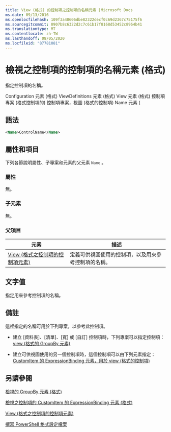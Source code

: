 ```yaml
---
title: View (格式) 的控制項之控制項的名稱元素 |Microsoft Docs
ms.date: 09/13/2016
ms.openlocfilehash: 109f3a40606dbe82322decf0c69d2367c75175f6
ms.sourcegitcommit: 0907b8c6322d2c7c61b17f8168d53452c8964b41
ms.translationtype: MT
ms.contentlocale: zh-TW
ms.lasthandoff: 08/05/2020
ms.locfileid: "87781081"
---
```

# <a name="name-element-for-control-for-controls-for-view-format"></a>檢視之控制項的控制項的名稱元素 (格式)

指定控制項的名稱。

Configuration 元素 (格式) ViewDefinitions 元素 (格式) View 元素 (格式) 控制項專案 (格式控制項的) 控制項專案，視圖 (格式的控制項) Name 元素 (

## <a name="syntax"></a>語法

```xml
<Name>ControlName</Name>
```

## <a name="attributes-and-elements"></a>屬性和項目

下列各節說明屬性、子專案和元素的父元素 `Name` 。

### <a name="attributes"></a>屬性

無。

### <a name="child-elements"></a>子元素

無。

### <a name="parent-elements"></a>父項目

|元素|描述|
|-------------|-----------------|
|[View (格式之控制項的控制項元素) ](./control-element-for-controls-for-view-format.md)|定義可供視圖使用的控制項，以及用來參考控制項的名稱。|

## <a name="text-value"></a>文字值

指定用來參考控制項的名稱。

## <a name="remarks"></a>備註

這裡指定的名稱可用於下列專案，以參考此控制項。

- 建立 [資料表]、[清單]、[寬] 或 [自訂] 控制項時，下列專案可以指定控制項： [view (格式的 GroupBy 元素) ](./groupby-element-for-view-format.md)

- 建立可供視圖使用的另一個控制項時，這個控制項可以由下列元素指定： [CustomItem 的 ExpressionBinding 元素，用於 view (格式的控制項) ](./expressionbinding-element-for-customitem-for-controls-for-view-format.md)

## <a name="see-also"></a>另請參閱

[檢視的 GroupBy 元素 (格式)](./groupby-element-for-view-format.md)

[檢視之控制項的 CustomItem 的 ExpressionBinding 元素 (格式)](./expressionbinding-element-for-customitem-for-controls-for-view-format.md)

[View (格式之控制項的控制項元素) ](./control-element-for-controls-for-view-format.md)

[撰寫 PowerShell 格式設定檔案](./writing-a-powershell-formatting-file.md)
